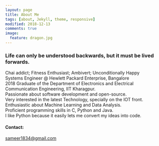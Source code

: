 ```yaml
---
layout: page
title: About Me
tags: [about, Jekyll, theme, responsive]
modified: 2018-12-13
comments: true
image:
  feature: dragon.jpg
---
```


### Life can only be understood backwards, but it must be lived forwards.
Chai addict; Fitness Enthusiast; Ambivert; Unconditionally Happy<br>
Systems Engineer @ Hewlett Packard Enterprise, Bangalore<br>
2018 Graduate of the Department of Electronics and Electrical Communication Engineering, IIT Kharagpur.<br>
Passionate about software development and open-source.<br>
Very interested in the latest Technology, specially on the IOT front.<br>
Enthusiastic about Machine Learning and Data Analysis.<br>
Proficient programming skills in C, Python and Java.<br>
I like Python because it easily lets me convert my ideas into code.

#### Contact:
[sameer1834@gmail.com](mailto:sameer1834@gmail.com)